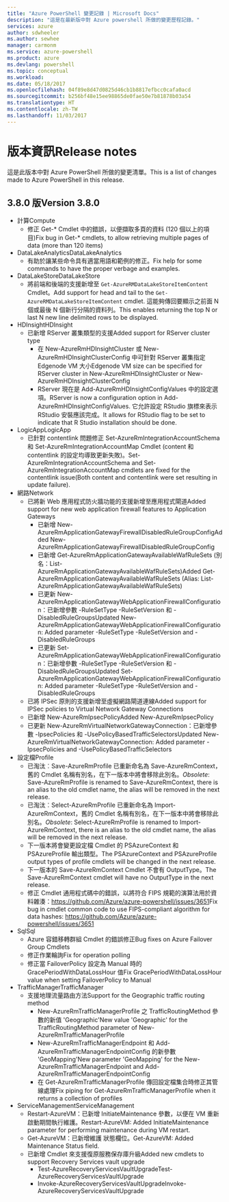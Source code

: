 ```yaml
---
title: "Azure PowerShell 變更記錄 | Microsoft Docs"
description: "這是在最新版中對 Azure powershell 所做的變更歷程記錄。"
services: azure
author: sdwheeler
ms.author: sewhee
manager: carmonm
ms.service: azure-powershell
ms.product: azure
ms.devlang: powershell
ms.topic: conceptual
ms.workload: 
ms.date: 05/18/2017
ms.openlocfilehash: 04f89e8d47d0825d46cb1b8817efbcc0cafa0acd
ms.sourcegitcommit: b256bf48e15ee98865de0fae50e7b81878b03a54
ms.translationtype: HT
ms.contentlocale: zh-TW
ms.lasthandoff: 11/03/2017
---
```

# <a name="release-notes"></a><span data-ttu-id="83af9-103">版本資訊</span><span class="sxs-lookup"><span data-stu-id="83af9-103">Release notes</span></span>

<span data-ttu-id="83af9-104">這是此版本中對 Azure PowerShell 所做的變更清單。</span><span class="sxs-lookup"><span data-stu-id="83af9-104">This is a list of changes made to Azure PowerShell in this release.</span></span>

## <a name="version-380"></a><span data-ttu-id="83af9-105">3.8.0 版</span><span class="sxs-lookup"><span data-stu-id="83af9-105">Version 3.8.0</span></span>
* <span data-ttu-id="83af9-106">計算</span><span class="sxs-lookup"><span data-stu-id="83af9-106">Compute</span></span>
  - <span data-ttu-id="83af9-107">修正 Get-* Cmdlet 中的錯誤，以便擷取多頁的資料 (120 個以上的項目)</span><span class="sxs-lookup"><span data-stu-id="83af9-107">Fix bug in Get-* cmdlets, to allow retrieving multiple pages of data (more than 120 items)</span></span>
* <span data-ttu-id="83af9-108">DataLakeAnalytics</span><span class="sxs-lookup"><span data-stu-id="83af9-108">DataLakeAnalytics</span></span>
  - <span data-ttu-id="83af9-109">有助於讓某些命令具有適當用語和範例的修正。</span><span class="sxs-lookup"><span data-stu-id="83af9-109">Fix help for some commands to have the proper verbage and examples.</span></span>
* <span data-ttu-id="83af9-110">DataLakeStore</span><span class="sxs-lookup"><span data-stu-id="83af9-110">DataLakeStore</span></span>
  - <span data-ttu-id="83af9-111">將前端和後端的支援新增至 `Get-AzureRMDataLakeStoreItemContent` Cmdlet。</span><span class="sxs-lookup"><span data-stu-id="83af9-111">Add support for head and tail to the `Get-AzureRMDataLakeStoreItemContent` cmdlet.</span></span> <span data-ttu-id="83af9-112">這能夠傳回要顯示之前面 N 個或最後 N 個新行分隔的資料列。</span><span class="sxs-lookup"><span data-stu-id="83af9-112">This enables returning the top N or last N new line delimited rows to be displayed.</span></span>
* <span data-ttu-id="83af9-113">HDInsight</span><span class="sxs-lookup"><span data-stu-id="83af9-113">HDInsight</span></span>
  - <span data-ttu-id="83af9-114">已新增 RServer 叢集類型的支援</span><span class="sxs-lookup"><span data-stu-id="83af9-114">Added support for RServer cluster type</span></span>
    + <span data-ttu-id="83af9-115">在 New-AzureRmHDInsightCluster 或 New-AzureRmHDInsightClusterConfig 中可針對 RServer 叢集指定 Edgenode VM 大小</span><span class="sxs-lookup"><span data-stu-id="83af9-115">Edgenode VM size can be specified for RServer cluster in New-AzureRmHDInsightCluster or New-AzureRmHDInsightClusterConfig</span></span>
    + <span data-ttu-id="83af9-116">RServer 現在是 Add-AzureRmHDInsightConfigValues 中的設定選項。</span><span class="sxs-lookup"><span data-stu-id="83af9-116">RServer is now a configuration option in Add-AzureRmHDInsightConfigValues.</span></span> <span data-ttu-id="83af9-117">它允許設定 RStudio 旗標來表示 RStudio 安裝應該完成。</span><span class="sxs-lookup"><span data-stu-id="83af9-117">It allows for RStudio flag to be set to indicate that R Studio installation should be done.</span></span>
* <span data-ttu-id="83af9-118">LogicApp</span><span class="sxs-lookup"><span data-stu-id="83af9-118">LogicApp</span></span>
  - <span data-ttu-id="83af9-119">已針對 contentlink 問題修正 Set-AzureRmIntegrationAccountSchema 和 Set-AzureRmIntegrationAccountMap Cmdlet (content 和 contentlink 的設定均導致更新失敗)。</span><span class="sxs-lookup"><span data-stu-id="83af9-119">Set-AzureRmIntegrationAccountSchema and Set-AzureRmIntegrationAccountMap cmdlets are fixed for the contentlink issue(Both content and contentlink were set resulting in update failure).</span></span>
* <span data-ttu-id="83af9-120">網路</span><span class="sxs-lookup"><span data-stu-id="83af9-120">Network</span></span>
  - <span data-ttu-id="83af9-121">已將新 Web 應用程式防火牆功能的支援新增至應用程式閘道</span><span class="sxs-lookup"><span data-stu-id="83af9-121">Added support for new web application firewall features to Application Gateways</span></span>
    + <span data-ttu-id="83af9-122">已新增 New-AzureRmApplicationGatewayFirewallDisabledRuleGroupConfig</span><span class="sxs-lookup"><span data-stu-id="83af9-122">Added New-AzureRmApplicationGatewayFirewallDisabledRuleGroupConfig</span></span>
    + <span data-ttu-id="83af9-123">已新增 Get-AzureRmApplicationGatewayAvailableWafRuleSets (別名：List-AzureRmApplicationGatewayAvailableWafRuleSets)</span><span class="sxs-lookup"><span data-stu-id="83af9-123">Added Get-AzureRmApplicationGatewayAvailableWafRuleSets (Alias: List-AzureRmApplicationGatewayAvailableWafRuleSets)</span></span>
    + <span data-ttu-id="83af9-124">已更新 New-AzureRmApplicationGatewayWebApplicationFirewallConfiguration：已新增參數 -RuleSetType -RuleSetVersion 和 -DisabledRuleGroups</span><span class="sxs-lookup"><span data-stu-id="83af9-124">Updated New-AzureRmApplicationGatewayWebApplicationFirewallConfiguration: Added parameter -RuleSetType -RuleSetVersion and -DisabledRuleGroups</span></span>
    + <span data-ttu-id="83af9-125">已更新 Set-AzureRmApplicationGatewayWebApplicationFirewallConfiguration：已新增參數 -RuleSetType -RuleSetVersion 和 -DisabledRuleGroups</span><span class="sxs-lookup"><span data-stu-id="83af9-125">Updated Set-AzureRmApplicationGatewayWebApplicationFirewallConfiguration: Added parameter -RuleSetType -RuleSetVersion and -DisabledRuleGroups</span></span>
  - <span data-ttu-id="83af9-126">已將 IPSec 原則的支援新增至虛擬網路閘道連線</span><span class="sxs-lookup"><span data-stu-id="83af9-126">Added support for IPSec policies to Virtual Network Gateway Connections</span></span>
  - <span data-ttu-id="83af9-127">已新增 New-AzureRmIpsecPolicy</span><span class="sxs-lookup"><span data-stu-id="83af9-127">Added New-AzureRmIpsecPolicy</span></span>
  - <span data-ttu-id="83af9-128">已更新 New-AzureRmVirtualNetworkGatewayConnection：已新增參數 -IpsecPolicies 和 -UsePolicyBasedTrafficSelectors</span><span class="sxs-lookup"><span data-stu-id="83af9-128">Updated New-AzureRmVirtualNetworkGatewayConnection: Added parameter -IpsecPolicies and -UsePolicyBasedTrafficSelectors</span></span>
* <span data-ttu-id="83af9-129">設定檔</span><span class="sxs-lookup"><span data-stu-id="83af9-129">Profile</span></span>
  - <span data-ttu-id="83af9-130">已淘汰︰Save-AzureRmProfile 已重新命名為 Save-AzureRmContext，舊的 Cmdlet 名稱有別名，在下一版本中將會移除此別名。</span><span class="sxs-lookup"><span data-stu-id="83af9-130">*Obsolete*: Save-AzureRmProfile is renamed to Save-AzureRmContext, there is an alias to the old cmdlet name, the alias will be removed in the next release.</span></span>
  - <span data-ttu-id="83af9-131">已淘汰︰Select-AzureRmProfile 已重新命名為 Import-AzureRmContext，舊的 Cmdlet 名稱有別名，在下一版本中將會移除此別名。</span><span class="sxs-lookup"><span data-stu-id="83af9-131">*Obsolete*: Select-AzureRmProfile is renamed to Import-AzureRmContext, there is an alias to the old cmdlet name, the alias will be removed in the next release.</span></span>
  - <span data-ttu-id="83af9-132">下一版本將會變更設定檔 Cmdlet 的 PSAzureContext 和 PSAzureProfile 輸出類型。</span><span class="sxs-lookup"><span data-stu-id="83af9-132">The PSAzureContext and PSAzureProfile output types of profile cmdlets will be changed in the next release.</span></span>
  - <span data-ttu-id="83af9-133">下一版本的 Save-AzureRmContext Cmdlet 不會有 OutputType。</span><span class="sxs-lookup"><span data-stu-id="83af9-133">The Save-AzureRmContext cmdlet will have no OutputType in the next release.</span></span>
  - <span data-ttu-id="83af9-134">修正 Cmdlet 通用程式碼中的錯誤，以將符合 FIPS 規範的演算法用於資料雜湊：https://github.com/Azure/azure-powershell/issues/3651</span><span class="sxs-lookup"><span data-stu-id="83af9-134">Fix bug in cmdlet common code to use FIPS-compliant algorithm for data hashes: https://github.com/Azure/azure-powershell/issues/3651</span></span>
* <span data-ttu-id="83af9-135">Sql</span><span class="sxs-lookup"><span data-stu-id="83af9-135">Sql</span></span>
  - <span data-ttu-id="83af9-136">Azure 容錯移轉群組 Cmdlet 的錯誤修正</span><span class="sxs-lookup"><span data-stu-id="83af9-136">Bug fixes on Azure Failover Group Cmdlets</span></span>
  - <span data-ttu-id="83af9-137">修正作業輪詢</span><span class="sxs-lookup"><span data-stu-id="83af9-137">Fix for operation polling</span></span>
  - <span data-ttu-id="83af9-138">修正當 FailoverPolicy 設定為 Manual 時的 GracePeriodWithDataLossHour 值</span><span class="sxs-lookup"><span data-stu-id="83af9-138">Fix GracePeriodWithDataLossHour value when setting FailoverPolicy to Manual</span></span>
* <span data-ttu-id="83af9-139">TrafficManager</span><span class="sxs-lookup"><span data-stu-id="83af9-139">TrafficManager</span></span>
  - <span data-ttu-id="83af9-140">支援地理流量路由方法</span><span class="sxs-lookup"><span data-stu-id="83af9-140">Support for the Geographic traffic routing method</span></span>
    + <span data-ttu-id="83af9-141">New-AzureRmTrafficManagerProfile 之 TrafficRoutingMethod 參數的新值 'Geographic'</span><span class="sxs-lookup"><span data-stu-id="83af9-141">New value 'Geographic' for the TrafficRoutingMethod parameter of New-AzureRmTrafficManagerProfile</span></span>
    + <span data-ttu-id="83af9-142">New-AzureRmTrafficManagerEndpoint 和 Add-AzureRmTrafficManagerEndpointConfig 的新參數 'GeoMapping'</span><span class="sxs-lookup"><span data-stu-id="83af9-142">New parameter 'GeoMapping' for the New-AzureRmTrafficManagerEndpoint and Add-AzureRmTrafficManagerEndpointConfig</span></span>
    + <span data-ttu-id="83af9-143">在 Get-AzureRmTrafficManagerProfile 傳回設定檔集合時修正其管線處理</span><span class="sxs-lookup"><span data-stu-id="83af9-143">Fix piping for Get-AzureRmTrafficManagerProfile when it returns a collection of profiles</span></span>
* <span data-ttu-id="83af9-144">ServiceManagement</span><span class="sxs-lookup"><span data-stu-id="83af9-144">ServiceManagement</span></span>
  - <span data-ttu-id="83af9-145">Restart-AzureVM：已新增 InitiateMaintenance 參數，以便在 VM 重新啟動期間執行維護。</span><span class="sxs-lookup"><span data-stu-id="83af9-145">Restart-AzureVM: Added InitiateMaintenance parameter for performing maintenance during VM restart.</span></span>
  - <span data-ttu-id="83af9-146">Get-AzureVM：已新增維護 狀態欄位。</span><span class="sxs-lookup"><span data-stu-id="83af9-146">Get-AzureVM: Added Maintenance Status field.</span></span>
  - <span data-ttu-id="83af9-147">已新增 Cmdlet 來支援復原服務保存庫升級</span><span class="sxs-lookup"><span data-stu-id="83af9-147">Added new cmdlets to support Recovery Services vault upgrade</span></span>
    + <span data-ttu-id="83af9-148">Test-AzureRecoveryServicesVaultUpgrade</span><span class="sxs-lookup"><span data-stu-id="83af9-148">Test-AzureRecoveryServicesVaultUpgrade</span></span>
    + <span data-ttu-id="83af9-149">Invoke-AzureRecoveryServicesVaultUpgrade</span><span class="sxs-lookup"><span data-stu-id="83af9-149">Invoke-AzureRecoveryServicesVaultUpgrade</span></span>
